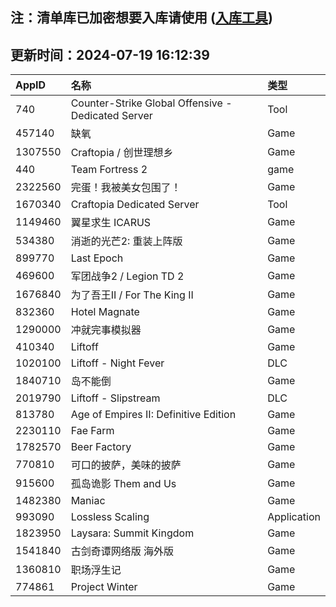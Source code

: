 ## 注：清单库已加密想要入库请使用 ([入库工具](https://github.com/BlankTMing/ManifestAutoUpdate/releases))

## 更新时间：2024-07-19 16:12:39
| AppID | 名称 | 类型  |
| :-------------------- | :----------------------------- | :----------- |
| 740 | Counter-Strike Global Offensive - Dedicated Server| Tool |
| 457140 | 缺氧| Game |
| 1307550 | Craftopia / 创世理想乡| Game |
| 440 | Team Fortress 2| game |
| 2322560 | 完蛋！我被美女包围了！| Game |
| 1670340 | Craftopia Dedicated Server| Tool |
| 1149460 | 翼星求生 ICARUS| Game |
| 534380 | 消逝的光芒2: 重装上阵版| Game |
| 899770 | Last Epoch| Game |
| 469600 | 军团战争2 / Legion TD 2| Game |
| 1676840 | 为了吾王II / For The King II| Game |
| 832360 | Hotel Magnate| Game |
| 1290000 | 冲就完事模拟器| Game |
| 410340 | Liftoff| Game |
| 1020100 | Liftoff - Night Fever| DLC |
| 1840710 | 岛不能倒| Game |
| 2019790 | Liftoff - Slipstream| DLC |
| 813780 | Age of Empires II: Definitive Edition| Game |
| 2230110 | Fae Farm| Game |
| 1782570 | Beer Factory| Game |
| 770810 | 可口的披萨，美味的披萨| Game |
| 915600 | 孤岛诡影 Them and Us| Game |
| 1482380 | Maniac| Game |
| 993090 | Lossless Scaling| Application |
| 1823950 | Laysara: Summit Kingdom| Game |
| 1541840 | 古剑奇谭网络版 海外版| Game |
| 1360810 | 职场浮生记| Game |
| 774861 | Project Winter| Game |
